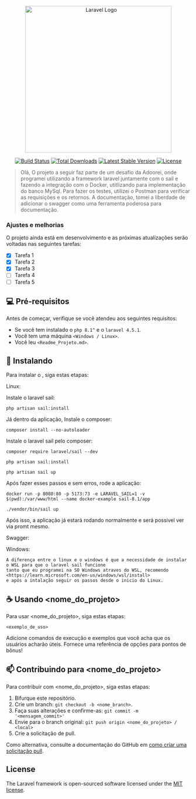 <p align="center"><a href="https://laravel.com" target="_blank"><img src="https://raw.githubusercontent.com/laravel/art/master/logo-lockup/5%20SVG/2%20CMYK/1%20Full%20Color/laravel-logolockup-cmyk-red.svg" width="400" alt="Laravel Logo"></a></p>

<p align="center">
<a href="https://github.com/laravel/framework/actions"><img src="https://github.com/laravel/framework/workflows/tests/badge.svg" alt="Build Status"></a>
<a href="https://packagist.org/packages/laravel/framework"><img src="https://img.shields.io/packagist/dt/laravel/framework" alt="Total Downloads"></a>
<a href="https://packagist.org/packages/laravel/framework"><img src="https://img.shields.io/packagist/v/laravel/framework" alt="Latest Stable Version"></a>
<a href="https://packagist.org/packages/laravel/framework"><img src="https://img.shields.io/packagist/l/laravel/framework" alt="License"></a>
</p>

> Olá, O projeto a seguir faz parte de um desafio da Adoorei, onde programei utilizando a framework laravel juntamente com  o sail e fazendo a integração com o Docker, utitlizando para implementação do banco MySql. Para fazer os testes, utilizei o Postman para verificar as requisições e os retornos. A documentação, tomei a liberdade de adicionar o swagger como uma ferramenta poderosa para documentação.

### Ajustes e melhorias

O projeto ainda está em desenvolvimento e as próximas atualizações serão voltadas nas seguintes tarefas:

- [x] Tarefa 1
- [x] Tarefa 2
- [x] Tarefa 3
- [ ] Tarefa 4
- [ ] Tarefa 5

## 💻 Pré-requisitos

Antes de começar, verifique se você atendeu aos seguintes requisitos:

- Se você tem instalado o  ```php 8.1^``` e o ```laravel 4.5.1```.
- Você tem uma máquina ``<Windows / Linux>``.
- Você leu `<Readme_Projeto.md>`.

## 🚀 Instalando <Portifolio-docker-laravel-mysql>

Para instalar o <Portifolio-docker-laravel-mysql>, siga estas etapas:

Linux:

Instale o laravel sail:
```
php artisan sail:install
```

Já dentro da aplicação, Instale o composer:
```
composer install --no-autoloader
```

Instale o laravel sail pelo composer:
```
composer require laravel/sail --dev
```
```
php artisan sail:install
```
```
php artisan sail up
```
Após fazer esses passos e sem erros, rode a aplicação:
```
docker run -p 8080:80 -p 5173:73 -e LARAVEL_SAIL=1 -v $(pwd):/var/www/html --name docker-example sail-8.1/app
```
```
./vendor/bin/sail up
```
Após isso, a aplicação já estará rodando normalmente e será possivel ver via promt mesmo.

Swagger:

Windows:

```
A diferença entre o linux e o windows é que a necessidade de instalar o WSL para que o laravel sail funcione
tanto que eu programei na SO Windows atraves do WSL, recomendo <https://learn.microsoft.com/en-us/windows/wsl/install>
e após a intalação seguir os passos desde o inicio do Linux.
```

## ☕ Usando <nome_do_projeto>

Para usar <nome_do_projeto>, siga estas etapas:

```
<exemplo_de_uso>
```

Adicione comandos de execução e exemplos que você acha que os usuários acharão úteis. Fornece uma referência de opções para pontos de bônus!

## 📫 Contribuindo para <nome_do_projeto>

Para contribuir com <nome_do_projeto>, siga estas etapas:

1. Bifurque este repositório.
2. Crie um branch: `git checkout -b <nome_branch>`.
3. Faça suas alterações e confirme-as: `git commit -m '<mensagem_commit>'`
4. Envie para o branch original: `git push origin <nome_do_projeto> / <local>`
5. Crie a solicitação de pull.

Como alternativa, consulte a documentação do GitHub em [como criar uma solicitação pull](https://help.github.com/en/github/collaborating-with-issues-and-pull-requests/creating-a-pull-request).


## License

The Laravel framework is open-sourced software licensed under the [MIT license](https://opensource.org/licenses/MIT).
